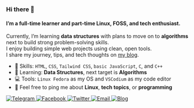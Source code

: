 ### Hi there 👋

#### I’m a full-time learner and part-time Linux, FOSS, and tech enthusiast.

Currently, I’m learning **data structures** with plans to move on to **algorithms** next to build strong problem-solving skills.  
I enjoy building simple web projects using clean, open tools.  
I share my journey, tips, and tech thoughts on [my blog](https://blog.qomarhsn.com).

- 🧠 Skills: `HTML`, `CSS`, `Tailwind CSS`, `basic JavaScript`, `C`, and `C++`  
- 🌱 Learning: **Data Structures**, next target is **Algorithms**  
- 💻 Tools: `Linux Fedora` as my OS and `VSCodium` as my code editor  
- 💬 Feel free to ping me about **Linux**, **tech topics**, or **programming**
 
<a href="https://t.me/qomarhsn" target="_blank" rel="noopener noreferrer">
  <img src="https://img.shields.io/badge/-TELEGRAM-2CA5E0?style=flat-square&logo=telegram&logoColor=white" alt="Telegram" />
</a>
<a href="https://facebook.com/qomarhsn" target="_blank" rel="noopener noreferrer">
  <img src="https://img.shields.io/badge/-FACEBOOK-1877F2?style=flat-square&logo=facebook&logoColor=white" alt="Facebook" />
</a>
<a href="https://x.com/qomarhsn" target="_blank" rel="noopener noreferrer">
  <img src="https://img.shields.io/badge/-TWITTER-000000?style=flat-square&logo=x&logoColor=white" alt="Twitter" />
</a>
<a href="mailto:mail@qomarhsn.com" target="_blank" rel="noopener noreferrer">
  <img src="https://img.shields.io/badge/-EMAIL-D14836?style=flat-square&logo=gmail&logoColor=white" alt="Email" />
</a>
<a href="https://blog.qomarhsn.com" target="_blank" rel="noopener noreferrer">
  <img src="https://img.shields.io/badge/-BLOG-FF4088?style=flat-square&logo=hugo&logoColor=white" alt="Blog" />
</a>


